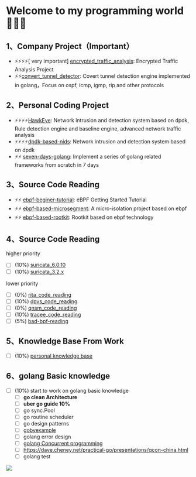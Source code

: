 # Welcome to my programming world 👋👋👋

## 1、Company Project（Important）
- ⚡⚡⚡⚡[ very important] [encrypted_traffic_analysis](https://github.com/haolipeng/encrypted_traffic_analysis): Encrypted Traffic Analysis Project
- ⚡⚡[convert_tunnel_detector](https://github.com/haolipeng/convert_tunnel_detector): Covert tunnel detection engine implemented in golang，Focus on ospf, icmp, igmp, rip and other protocols

## 2、Personal Coding Project
- ⚡⚡⚡⚡[HawkEye](https://github.com/haolipeng/HawkEye): Network intrusion and detection system based on dpdk, Rule detection engine and baseline engine, advanced network traffic analysis
- ⚡⚡⚡⚡[dpdk-based-nids](https://github.com/haolipeng/dpdk-based-nids): Network intrusion and detection system based on dpdk
- ⚡⚡ [seven-days-golang](https://gitee.com/codergeek/seven-days-golang): Implement a series of golang related frameworks from scratch in 7 days

## 3、Source Code Reading
- ⚡⚡ [ebpf-beginer-tutorial](https://github.com/haolipeng/libbpf-ebpf-beginer): eBPF Getting Started Tutorial
- ⚡⚡ [ebpf-based-microsegment](https://github.com/haolipeng/ebpf-based-microsegment): A micro-isolation project based on ebpf
- ⚡⚡ [ebpf-based-rootkit](https://github.com/haolipeng/ebpfRootkit): Rootkit based on ebpf technology

## 4、Source Code Reading
higher priority
- [ ] (10%) [suricata_6.0.10](https://github.com/haolipeng/suricata-6.0.10-comment)
- [ ] (10%) [suricata_3.2.x](https://github.com/haolipeng/suricata-master-3.2.x-simple)

lower priority      
- [ ] (0%) [rita_code_reading](https://github.com/activecm/rita/) 
- [ ] (10%) [dpvs_code_reading](https://github.com/haolipeng/dpvs_code_reading)
- [ ] (0%) [qnsm_code_reading](https://github.com/haolipeng/qnsm_code_reading)
- [ ] (10%) [tracee_code_reading](https://github.com/haolipeng/tracee_code_reading)
- [ ] (5%) [bad-bpf-reading](https://github.com/haolipeng/bad-bpf-commented)

## 5、Knowledge Base From Work
- [ ] (10%) [personal knowledge base](https://github.com/haolipeng/study_cloud_security_public)

## 6、golang Basic knowledge
- [ ] (10%) start to work on golang basic knowledge
  - [ ] **go clean Architecture**
  - [ ] **uber go guide  10%**
  - [ ] go sync.Pool
  - [ ] go routine scheduler
  - [ ] go design patterns
  - [ ] [gobyexample](https://gobyexample-cn.github.io/)
  - [ ] golang error design
  - [ ] [golang Concurrent programming](https://github.com/smallnest/dive-to-gosync-workshop)
  - [ ] https://dave.cheney.net/practical-go/presentations/qcon-china.html
  - [ ] golang test

![](https://github-readme-stats.vercel.app/api?username=haolipeng&show_icons=true&hide_title=false&include_all_commits=true)
